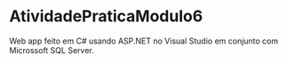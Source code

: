 # AtividadePraticaModulo6
Web app feito em C# usando ASP.NET no Visual Studio em conjunto com Microssoft SQL Server.
